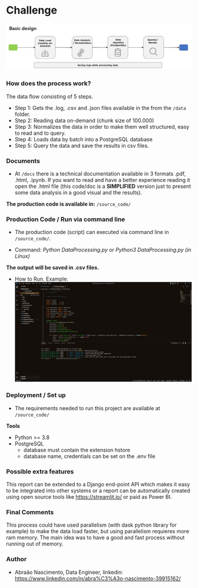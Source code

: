# Challenge
![](images/basic_design.jpg)

### How does the process work?
The data flow consisting of 5 steps. 

- Step 1: Gets the .log, .csv and .json files available in the  from the `/data` folder.
- Step 2: Reading data on-demand (chunk size of 100.000) 
- Step 3: Normalizes the data in order to make them well structured, easy to read and to query.
- Step 4: Loads data by batch into a PostgreSQL database 
- Step 5: Query the data and save the results in csv files.

### Documents
* At `/docs` there is a technical documentation available in 3 formats .pdf, .html, .ipynb. If you want to read and have a better experience reading it open the .html file (this code/doc is a **SIMPLIFIED** version just to present some data analysis in a good visual and the results).

**The production code is available in:** `/source_code/`

### Production Code / Run via command line
* The production code (script) can executed via command line in `/source_code/`.
- Command: *Python DataProcessing.py* or  *Python3 DataProcessing.py (in Linux)*

**The output will be saved in .csv files.**

- How to Run. Example:
![](images/terminal.jpg)

### Deployment / Set up
* The requirements needed to run this project are available at `/source_code/` 

**Tools**
* Python >= 3.8 
* PostgreSQL 
    - database must contain the extension hstore
    - database name, credentials can be set on the .env file
   
### Possible extra features
This report can be extended to a Django end-point API which makes it easy to be integrated into other systems or a report can be automatically created using open source tools like https://streamlit.io/ or paid as Power BI. 

### Final Comments
This process could have used parallelism (with dask python library for example) to make the data load faster, but using parallelism requieres more ram memory. The main idea was to have a good and fast process without running out of memory.

### Author
* Abraão Nascimento, Data Engineer, linkedin: https://www.linkedin.com/in/abra%C3%A3o-nascimento-39915162/
